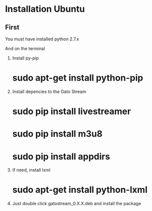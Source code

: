 Installation Ubuntu
===================

First
-----

You must have installed python 2.7.x

And on the terminal
1. Install py-pip
	
	# sudo apt-get install python-pip
	
2. Install depencies to the Gato Stream
	
	# sudo pip install livestreamer
	# sudo pip install m3u8
	# sudo pip install appdirs

3. If need, install lxml
	
	# sudo apt-get install python-lxml
	
4. Just double click gatostream_0.X.X.deb and install the package